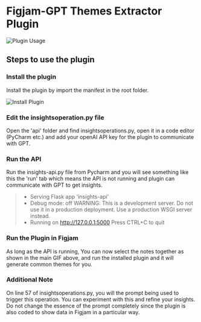 # Figjam-GPT Themes Extractor Plugin

![Plugin Usage](/readme-media/gpt-insights.gif)

## Steps to use the plugin

### Install the plugin

Install the plugin by import the manifest in the root folder.

![Install Plugin](/readme-media/install-plugin.gif)

### Edit the insightsoperation.py file

Open the 'api' folder and find insightsoperations.py, open it in a code editor (PyCharm etc.) and add your openAI API key for the plugin to communicate with GPT.

### Run the API 
Run the insights-api.py file from Pycharm and you will see something like this the 'run' tab which means the API is not running and plugin can communicate with GPT to
get insights.

> * Serving Flask app 'insights-api'
> * Debug mode: off
> WARNING: This is a development server. Do not use it in a production deployment. Use a production WSGI server instead.
> * Running on http://127.0.0.1:5000
> Press CTRL+C to quit

### Run the Plugin in Figjam
As long as the API is running, You can now select the notes together as shown in the main GIF above, and run the installed plugin and it will generate common themes for you.

### Additional Note
On line 57 of insightsoperations.py, you will the prompt being used to trigger this operation. You can experiment with this and refine your insights. Do not change the
essence of the prompt completely since the plugin is also coded to show data in Figjam in a particular way.

